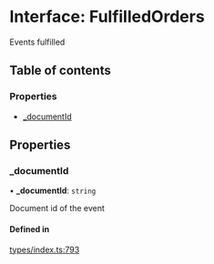 # Interface: FulfilledOrders

Events fulfilled

## Table of contents

### Properties

- [\_documentId](FulfilledOrders.md#_documentid)

## Properties

### \_documentId

• **\_documentId**: `string`

Document id of the event

#### Defined in

[types/index.ts:793](https://github.com/nevermined-io/react-components/blob/5923a94/catalog/src/types/index.ts#L793)
